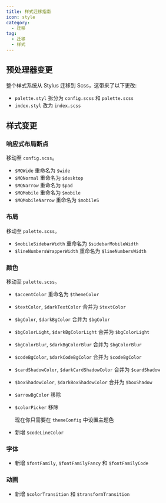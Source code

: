 ```yaml
---
title: 样式迁移指南
icon: style
category:
  - 迁移
tag:
  - 迁移
  - 样式
---
```


## 预处理器变更

整个样式系统从 Stylus 迁移到 Scss，这带来了以下更改:

- `palette.styl` 拆分为 `config.scss` 和 `palette.scss`
- `index.styl` 改为 `index.scss`

## 样式变更

### 响应式布局断点

移动至 `config.scss`。

- `$MQWide` 重命名为 `$wide`
- `$MQNormal` 重命名为 `$desktop`
- `$MQNarrow` 重命名为 `$pad`
- `$MQMobile` 重命名为 `$mobile`
- `$MQMobileNarrow` 重命名为 `$mobileS`

### 布局

移动至 `palette.scss`。

- `$mobileSidebarWidth` 重命名为 `$sidebarMobileWidth`
- `$lineNumbersWrapperWidth` 重命名为 `$lineNumbersWidth`

### 颜色

移动至 `palette.scss`。

- `$accentColor` 重命名为 `$themeColor`
- `$textColor`, `$darkTextColor` 合并为 `$textColor`
- `$bgColor`, `$darkBgColor` 合并为 `$bgColor`
- `$bgColorLight`, `$darkBgColorLight` 合并为 `$bgColorLight`
- `$bgColorBlur`, `$darkBgColorBlur` 合并为 `$bgColorBlur`
- `$codeBgColor`, `$darkCodeBgColor` 合并为 `$codeBgColor`
- `$cardShadowColor`, `$darkCardShadowColor` 合并为 `$cardShadow`
- `$boxShadowColor`, `$darkBoxShadowColor` 合并为 `$boxShadow`

- `$arrowBgColor` 移除

- `$colorPicker` 移除

  现在你只需要在 `themeConfig` 中设置主题色

- 新增 `$codeLineColor`

### 字体

- 新增 `$fontFamily`, `$fontFamilyFancy` 和 `$fontFamilyCode`

### 动画

- 新增 `$colorTransition` 和 `$transformTransition`
